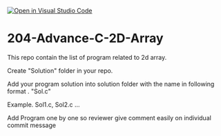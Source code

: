 [![Open in Visual Studio Code](https://classroom.github.com/assets/open-in-vscode-f059dc9a6f8d3a56e377f745f24479a46679e63a5d9fe6f495e02850cd0d8118.svg)](https://classroom.github.com/online_ide?assignment_repo_id=7485422&assignment_repo_type=AssignmentRepo)
# 204-Advance-C-2D-Array
This repo contain the list of program related to 2d array.

Create "Solution" folder in your repo.

Add your program solution into solution folder with the name in following format . "Sol<prog no>.c"
  
Example. Sol1.c, Sol2.c ...
  
Add Program one by one so reviewer give comment easily on individual commit message 
